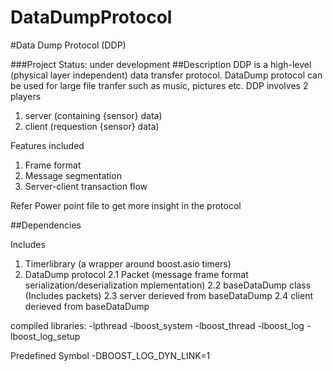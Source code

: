 # DataDumpProtocol
#Data Dump Protocol (DDP)

###Project Status: under development
##Description
DDP is a high-level (physical layer independent) data transfer protocol. 
DataDump protocol can be used for large file tranfer such as music, pictures etc.
DDP involves 2 players
1. server (containing {sensor} data)
2. client (requestion {sensor} data)

Features included
1. Frame format
2. Message segmentation
3. Server-client transaction flow

Refer Power point file to get more insight in the protocol


##Dependencies

  Includes
  1. Timerlibrary (a wrapper around boost.asio timers)
  2. DataDump protocol
    2.1 Packet (message frame format serialization/deserialization mplementation)
    2.2 baseDataDump class (Includes packets)
    2.3 server derieved from baseDataDump
    2.4 client derieved from baseDataDump

  compiled libraries:
    -lpthread
    -lboost_system
    -lboost_thread
    -lboost_log
    -lboost_log_setup

  Predefined Symbol
    -DBOOST_LOG_DYN_LINK=1
  
 

